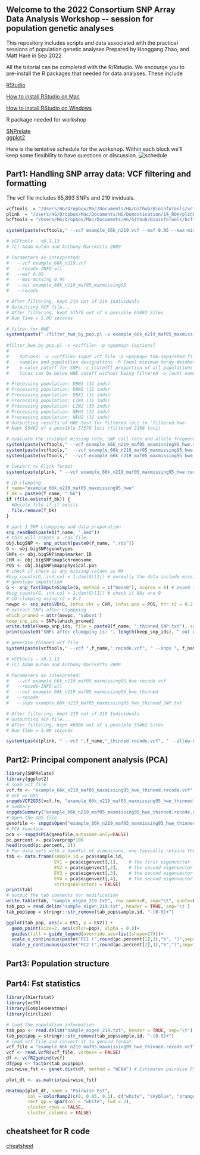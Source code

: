 ## Welcome to the 2022 Consortium SNP Array Data Analysis Workshop -- session for population genetic analyses  

This repository includes scripts and data associated with the practical sessions of population genetic analyses
Prepared by Honggang Zhao, and Matt Hare in Sep 2022

All the tutorial can be completed with the R/Rstudio. We encourge you to pre-install the R packages that needed for data analyses. These include

[RStudio](https://www.rstudio.com/)

[How to install RStudio on Mac](https://teacherscollege.screenstepslive.com/a/1135059-install-r-and-r-studio-for-mac)

[How to install RStudio on Windows](https://techvidvan.com/tutorials/install-r/#install-r-windows)

R package needed for workshop

[SNPrelate](https://www.bioconductor.org/packages/release/bioc/html/SNPRelate.html)\
[ggplot2](https://ggplot2.tidyverse.org/)

Here is the tentative schedule for the workshop. Within each block we'll keep some flexibility to have questions or discussion.
![schedule](./images_tutorial/schedule.png)


## Part1: Handling SNP array data: VCF filtering and formatting


The vcf file includes 65,893 SNPs and 219 inviduals. 

```R
vcftools  = "/Users/HG/Dropbox/Mac/Documents/HG/Github/BioinfoTools/vcftools_0.1.13/bin/vcftools";
plink  = "/Users/HG/Dropbox/Mac/Documents/HG/Domestication/14_ROH/plink";
bcftools = "/Users/HG/Dropbox/Mac/Documents/HG/Github/BioinfoTools/bcftools/bcftools";

system(paste(vcftools," --vcf example_66k_n219.vcf --maf 0.05 --max-missing 0.95 --recode --recode-INFO-all --out example_66k_n219_maf05_maxmissing95", sep=""))

# VCFtools - v0.1.13
# (C) Adam Auton and Anthony Marcketta 2009

# Parameters as interpreted:
# 	--vcf example_66k_n219.vcf
# 	--recode-INFO-all
# 	--maf 0.05
# 	--max-missing 0.95
# 	--out example_66k_n219_maf05_maxmissing95
# 	--recode

# After filtering, kept 219 out of 219 Individuals
# Outputting VCF file...
# After filtering, kept 57570 out of a possible 65893 Sites
# Run Time = 5.00 seconds

# filter for HWE
system(paste("./filter_hwe_by_pop.pl -v example_66k_n219_maf05_maxmissing95.recode.vcf -p popmap.txt -h 0.01 -c 0.5 -o example_66k_n219_maf05_maxmissing95_hwe"))
 
#filter_hwe_by_pop.pl -v <vcffile> -p <popmap> [options]
#
#    Options: -v <vcffile> input vcf file -p <popmap> tab-separated file of
#    samples and population designations -h [hwe] minimum Hardy-Weinberg
#    p-value cutoff for SNPs -c [cutoff] proportion of all populations that a
#    locus can be below HWE cutoff without being filtered -o [out] name of outfile

# Processing population: DBW1 (31 inds)
# Processing population: DBW2 (32 inds)
# Processing population: DBX2 (31 inds)
# Processing population: LIW1 (31 inds)
# Processing population: LIW2 (30 inds)
# Processing population: NEH1 (32 inds)
# Processing population: NEH2 (32 inds)
# Outputting results of HWE test for filtered loci to 'filtered.hwe'
# Kept 55462 of a possible 57570 loci (filtered 2108 loci)

# evaluate the invidual missing rate, SNP call rate and allele frequency distribution
system(paste(vcftools," --vcf example_66k_n219_maf05_maxmissing95_hwe.recode.vcf --missing-indv --out example_66k_n219_maf05_maxmissing95_hwe")
system(paste(vcftools,"  --vcf example_66k_n219_maf05_maxmissing95_hwe.recode.vcf --missing-site --out example_66k_n219_maf05_maxmissing95_hwe")
system(paste(vcftools,"  --vcf example_66k_n219_maf05_maxmissing95_hwe.recode.vcf --freq2 --max-alleles 2 --out example_66k_n219_maf05_maxmissing95_hwe")

# Convert to Plink format
system(paste(plink, " --vcf example_66k_n219_maf05_maxmissing95_hwe.recode.vcf --allow-extra-chr --make-bed --out example_66k_n219_maf05_maxmissing95_hwe", sep=""))

# LD clumping 
f_name="example_66k_n219_maf05_maxmissing95_hwe"
f_bk = paste0(f_name, ".bk")
if (file.exists(f_bk)) {
  #Delete file if it exists
  file.remove(f_bk)
}

# part 1 SNP clumpping and data preparation
snp_readBed(paste0(f_name, ".bed"))
# this will create a .rds file
obj.bigSNP <- snp_attach(paste0(f_name, ".rds"))
G <- obj.bigSNP$genotypes
SNPs <- obj.bigSNP$map$marker.ID
CHR <- obj.bigSNP$map$chromosome
POS <- obj.bigSNP$map$physical.pos
# check if there is any missing values as NA
#big_counts(G, ind.col = 1:dim(G)[1]) # normally the data include missing values
# genotype imputation
G <- snp_fastImputeSimple(G, method = c("mean0"), ncores = 8) # mean0 is based on rounded mean
#big_counts(G, ind.col = 1:dim(G)[1]) # check if NAs are 0
# LD clumping using r2 = 0.2
newpc <- snp_autoSVD(G, infos.chr = CHR, infos.pos = POS, thr.r2 = 0.2, size = 10) # size is the window size of 10K
# extract SNPs after clumpping
which_pruned = attr(newpc, 'subset')
keep_snp_ids = SNPs[which_pruned]
write.table(keep_snp_ids, file = paste0(f_name, "_thinned_SNP.txt"), sep = "\t", quote = FALSE, row.names = FALSE, col.names = FALSE)
print(paste0("SNPs after clumpping is: ", length(keep_snp_ids), " out of ", dim(obj.bigSNP$map)[1]))

# generate thinned vcf file
system(paste(vcftools," --vcf ",f_name,".recode.vcf", " --snps ", f_name, "_thinned_SNP.txt", " --recode --recode-INFO-all --out ", f_name, "_thinned", sep=""))

# VCFtools - v0.1.13
# (C) Adam Auton and Anthony Marcketta 2009

# Parameters as interpreted:
# 	--vcf example_66k_n219_maf05_maxmissing95_hwe.recode.vcf
# 	--recode-INFO-all
# 	--out example_66k_n219_maf05_maxmissing95_hwe_thinned
# 	--recode
# 	--snps example_66k_n219_maf05_maxmissing95_hwe_thinned_SNP.txt

# After filtering, kept 219 out of 219 Individuals
# Outputting VCF file...
# After filtering, kept 46008 out of a possible 55462 Sites
# Run Time = 3.00 seconds

system(paste(plink, " --vcf ",f_name,"_thinned.recode.vcf", " --allow-extra-chr --make-bed --out ", f_name,"_thinned", sep=""))

```
 
## Part2: Principal component analysis (PCA) 

```R
library(SNPRelate)
library(ggplot2)
# load vcf file 
vcf.fn <- "example_66k_n219_maf05_maxmissing95_hwe_thinned.recode.vcf"
# VCF => GDS
snpgdsVCF2GDS(vcf.fn, "example_66k_n219_maf05_maxmissing95_hwe_thinned.recode.gds", method="biallelic.only")
# summary
snpgdsSummary("example_66k_n219_maf05_maxmissing95_hwe_thinned.recode.gds")
# Open the GDS file
genofile <- snpgdsOpen("example_66k_n219_maf05_maxmissing95_hwe_thinned.recode.gds")
# PCA function
pca <- snpgdsPCA(genofile,autosome.only=FALSE)
pc.percent <- pca$varprop*100
head(round(pc.percent, 2))
# For data sets with a handful of dimensions, one typically retains the first few PCs. 
tab <- data.frame(sample.id = pca$sample.id,
                  EV1 = pca$eigenvect[,1],    # the first eigenvector
                  EV2 = pca$eigenvect[,2],    # the second eigenvector
                  EV3 = pca$eigenvect[,3],    # the second eigenvector
                  EV4 = pca$eigenvect[,4],    # the second eigenvector
                  stringsAsFactors = FALSE)
print(tab)
# output the tab contents for modification
write.table(tab, "sample_eigen_219.txt", row.names=F, sep="\t", quote=F,col.names=T)
tab_pop = read.delim("sample_eigen_219.txt", header = TRUE, sep='\t')
tab_pop$pop = stringr::str_remove(tab_pop$sample.id, "-[0-9]+")

ggplot(tab_pop, aes(x = EV1, y = EV2)) + 
  geom_point(size=2, aes(color=pop), alpha = 0.8)+
  guides(fill = guide_legend(override.aes=list(shape=17)))+
  scale_x_continuous(paste("PC1 (",round(pc.percent[1],3),"%", ")",sep="")) + 
  scale_y_continuous(paste("PC2 (",round(pc.percent[2],3),"%",")",sep=""))
```

## Part3: Population structure



## Part4: Fst statistics

```R
library(hierfstat)
library(vcfR)
library(ComplexHeatmap)
library(circlize)

# load the population information
tab_pop <- read.delim("sample_eigen_219.txt", header = TRUE, sep='\t')
tab_pop$pop = stringr::str_remove(tab_pop$sample.id, "-[0-9]+")
# load vcf file and convert it to genind format
vcf_file = "example_66k_n219_maf05_maxmissing95_hwe_thinned.recode.vcf"
vcf <- read.vcfR(vcf_file, verbose = FALSE)
df <- vcfR2genind(vcf)
df@pop <- factor(tab_pop$pop)
pairwise_fst <- genet.dist(df, method = "WC84") # Estimates pairwise FSTs according to Weir and Cockerham (1984)

plot_dt <- as.matrix(pairwise_fst)

Heatmap(plot_dt, name = "Pairwise Fst",
        col = colorRamp2(c(0, 0.05, 0.1), c("white", "skyblue", "orange")),
        rect_gp = gpar(col = "white", lwd = 2),
        cluster_rows = FALSE, 
        cluster_columns = FALSE)

```

## cheatsheet for R code
[cheatsheet](https://www.rstudio.com/resources/cheatsheets/)
